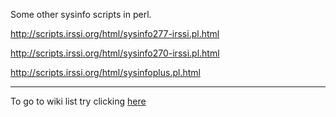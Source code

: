 Some other sysinfo scripts in perl.

http://scripts.irssi.org/html/sysinfo277-irssi.pl.html

http://scripts.irssi.org/html/sysinfo270-irssi.pl.html

http://scripts.irssi.org/html/sysinfoplus.pl.html


---

To go to wiki list try clicking
[here](http://code.google.com/p/inxi/w/list)